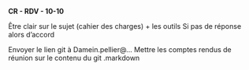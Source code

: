 **CR - RDV - 10-10**

Être clair sur le sujet (cahier des charges) + les outils 
Si pas de réponse alors d’accord

Envoyer le lien git à Damein.pellier@...
Mettre les comptes rendus de réunion sur le contenu du git .markdown